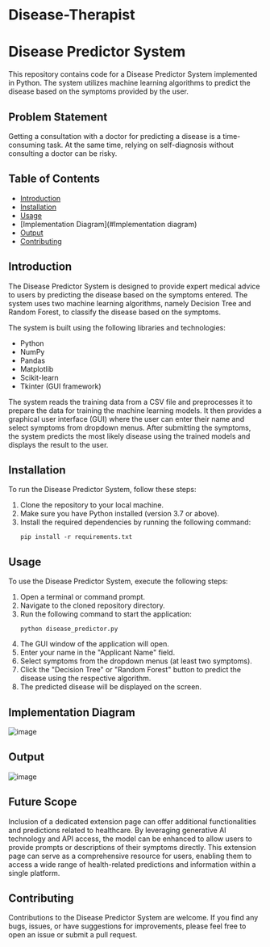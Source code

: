 # Disease-Therapist

# Disease Predictor System

This repository contains code for a Disease Predictor System implemented in Python. The system utilizes machine learning algorithms to predict the disease based on the symptoms provided by the user.

## Problem Statement 
Getting a consultation with a doctor for predicting a disease is a time-consuming task. At the same time, relying on self-diagnosis without consulting a doctor can be risky. 


## Table of Contents

- [Introduction](#introduction)
- [Installation](#installation)
- [Usage](#usage)
- [Implementation Diagram](#Implementation diagram)
- [Output](#output)
- [Contributing](#contributing)

## Introduction

The Disease Predictor System is designed to provide expert medical advice to users by predicting the disease based on the symptoms entered. The system uses two machine learning algorithms, namely Decision Tree and Random Forest, to classify the disease based on the symptoms.

The system is built using the following libraries and technologies:

- Python
- NumPy
- Pandas
- Matplotlib
- Scikit-learn
- Tkinter (GUI framework)

The system reads the training data from a CSV file and preprocesses it to prepare the data for training the machine learning models. It then provides a graphical user interface (GUI) where the user can enter their name and select symptoms from dropdown menus. After submitting the symptoms, the system predicts the most likely disease using the trained models and displays the result to the user.

## Installation

To run the Disease Predictor System, follow these steps:

1. Clone the repository to your local machine.
2. Make sure you have Python installed (version 3.7 or above).
3. Install the required dependencies by running the following command:
   ```
   pip install -r requirements.txt
   ```

## Usage

To use the Disease Predictor System, execute the following steps:

1. Open a terminal or command prompt.
2. Navigate to the cloned repository directory.
3. Run the following command to start the application:
   ```
   python disease_predictor.py
   ```
4. The GUI window of the application will open.
5. Enter your name in the "Applicant Name" field.
6. Select symptoms from the dropdown menus (at least two symptoms).
7. Click the "Decision Tree" or "Random Forest" button to predict the disease using the respective algorithm.
8. The predicted disease will be displayed on the screen.



## Implementation Diagram 

![image](https://github.com/vinay-ai-developer/Disease-Therapist/assets/106902815/3f75220d-d8c1-43d0-8b94-70f8898cda55)


## Output 

![image](https://github.com/vinay-ai-developer/Disease-Therapist/assets/106902815/56481dc5-8a23-4736-8dcc-82692cd36f23)


## Future Scope 

Inclusion of a dedicated extension page can offer additional functionalities and predictions related to healthcare. By leveraging generative AI technology and API access, the model can be enhanced to allow users to provide prompts or descriptions of their symptoms directly. This extension page can serve as a comprehensive resource for users, enabling them to access a wide range of health-related predictions and information within a single platform. 


## Contributing

Contributions to the Disease Predictor System are welcome. If you find any bugs, issues, or have suggestions for improvements, please feel free to open an issue or submit a pull request.


